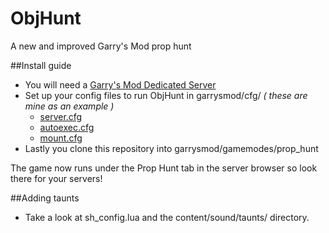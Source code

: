ObjHunt
=========

A new and improved Garry's Mod prop hunt

##Install guide

* You will need a [Garry's Mod Dedicated Server]
* Set up your config files to run ObjHunt in garrysmod/cfg/ *( these are mine as an example )*
    * [server.cfg]
    * [autoexec.cfg]
    * [mount.cfg]
* Lastly you clone this repository into garrysmod/gamemodes/prop_hunt


The game now runs under the Prop Hunt tab in the server browser so look there for your servers!

##Adding taunts
* Take a look at sh_config.lua and the content/sound/taunts/ directory.

[Garry's Mod Dedicated Server]:http://wiki.garrysmod.com/page/Hosting_A_Dedicated_Server
[server.cfg]:https://gist.github.com/Newbrict/3e266081b9f405610b34
[autoexec.cfg]:https://gist.github.com/Newbrict/601030d2d96e694d7895
[mount.cfg]:https://gist.github.com/Newbrict/998be7ccd5421e03e5b7
[PolyBase]:https://github.com/Newbrict/PolyBase
